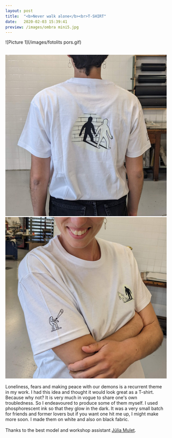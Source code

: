 ```yaml
---
layout: post
title:  "<b>Never walk alone</b><br>T-SHIRT"
date:   2020-02-03 15:39:41
preview: /images/ombra mini5.jpg
---
```



![Picture 1](/images/fotolits pors.gif)
<br><br>


   <div class="row">
<div class="column">

 <img src="/images/pors samarreta1.jpg" alt="drawing">

</div>

<div class="column">

 <img src="/images/pors samarreta2.jpg" alt="drawing">



</div></div>


Loneliness, fears and making peace with our demons is a recurrent theme in my work. I had this idea and thought it would look great as a T-shirt. Because why not? It is very much in vogue to share one's own troubledness. So I endeavoured to produce some of them myself. I used phosphorescent ink so that they glow in the dark. It was a very small batch for friends and former lovers but if you want one hit me up, I might make more soon.
I made them on white and also on black fabric.<br><br>
Thanks to the best model and workshop assistant <a href="https://www.instagram.com/juliamulet.art/">Júlia Mulet</a>.
<br>
